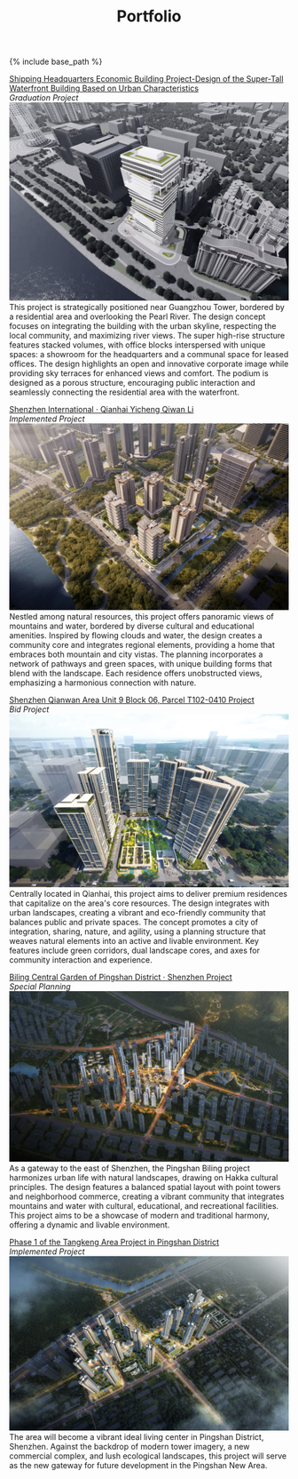 ﻿---
layout: archive
title: "Portfolio"
permalink: /portfolio/
author_profile: true
---

{% include base_path %}

[Shipping Headquarters Economic Building Project-Design of the Super-Tall Waterfront Building Based on Urban Characteristics](/files/portfolio1.pdf)  
_Graduation Project_<br/><img src='/images/portfolio1.jpg'>
This project is strategically positioned near Guangzhou Tower, bordered by a residential area and overlooking the Pearl River. The design concept focuses on integrating the building with the urban skyline, respecting the local community, and maximizing river views. The super high-rise structure features stacked volumes, with office blocks interspersed with unique spaces: a showroom for the headquarters and a communal space for leased offices. The design highlights an open and innovative corporate image while providing sky terraces for enhanced views and comfort. The podium is designed as a porous structure, encouraging public interaction and seamlessly connecting the residential area with the waterfront.

[Shenzhen International · Qianhai Yicheng Qiwan Li](/files/portfolio2.pdf)  
_Implemented Project_<br/><img src='/images/portfolio2.jpg'>
Nestled among natural resources, this project offers panoramic views of mountains and water, bordered by diverse cultural and educational amenities. Inspired by flowing clouds and water, the design creates a community core and integrates regional elements, providing a home that embraces both mountain and city vistas. The planning incorporates a network of pathways and green spaces, with unique building forms that blend with the landscape. Each residence offers unobstructed views, emphasizing a harmonious connection with nature.

[Shenzhen Qianwan Area Unit 9 Block 06, Parcel T102-0410 Project](/files/portfolio3.pdf)  
_Bid Project_<br/><img src='/images/portfolio3.jpg'>
Centrally located in Qianhai, this project aims to deliver premium residences that capitalize on the area's core resources. The design integrates with urban landscapes, creating a vibrant and eco-friendly community that balances public and private spaces. The concept promotes a city of integration, sharing, nature, and agility, using a planning structure that weaves natural elements into an active and livable environment. Key features include green corridors, dual landscape cores, and axes for community interaction and experience.

[Biling Central Garden of Pingshan District · Shenzhen Project](/files/portfolio4.pdf)  
_Special Planning_<br/><img src='/images/portfolio4.jpg'>
As a gateway to the east of Shenzhen, the Pingshan Biling project harmonizes urban life with natural landscapes, drawing on Hakka cultural principles. The design features a balanced spatial layout with point towers and neighborhood commerce, creating a vibrant community that integrates mountains and water with cultural, educational, and recreational facilities. This project aims to be a showcase of modern and traditional harmony, offering a dynamic and livable environment.

[Phase 1 of the Tangkeng Area Project in Pingshan District](/files/portfolio5.pdf)  
_Implemented Project_<br/><img src='/images/portfolio5.jpg'>
The area will become a vibrant ideal living center in Pingshan District, Shenzhen. Against the backdrop of modern tower imagery, a new commercial complex, and lush ecological landscapes, this project will serve as the new gateway for future development in the Pingshan New Area.
